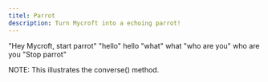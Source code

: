 ```yaml
---
titel: Parrot
description: Turn Mycroft into a echoing parrot!
---
```

"Hey Mycroft, start parrot"
"hello"
hello
"what"
what
"who are you"
who are you
"Stop parrot"

NOTE: This illustrates the converse() method.
